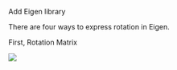 Add Eigen library

There are four ways to express rotation in Eigen.

First, Rotation Matrix

![](https://latex.codecogs.com/gif.latex?\begin{pmatrix}&space;a&space;&&space;b&space;&&space;c&space;\\\\&space;d&space;&&space;e&space;&&space;f&space;\\\\&space;g&space;&&space;h&space;&&space;i&space;\end{pmatrix})
